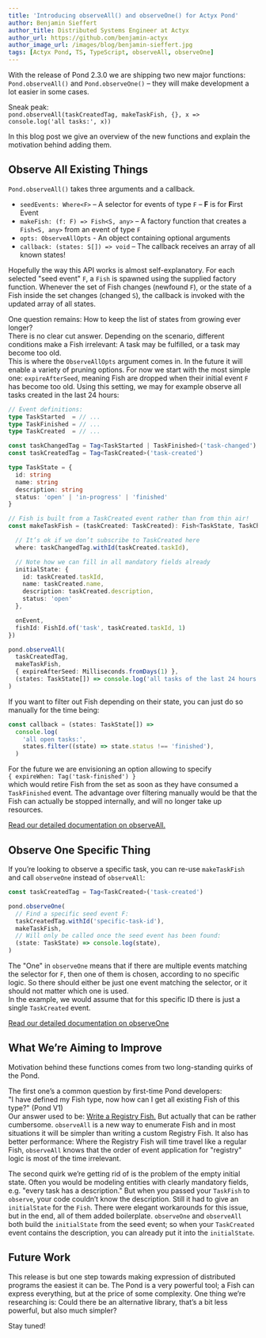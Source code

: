 ```yaml
---
title: 'Introducing observeAll() and observeOne() for Actyx Pond'
author: Benjamin Sieffert
author_title: Distributed Systems Engineer at Actyx
author_url: https://github.com/benjamin-actyx
author_image_url: /images/blog/benjamin-sieffert.jpg
tags: [Actyx Pond, TS, TypeScript, observeAll, observeOne]
---
```


With the release of Pond 2.3.0 we are shipping two new major functions: `Pond.observeAll()` and `Pond.observeOne()` – they will make development a lot easier in some cases.

Sneak peak:  
`pond.observeAll(taskCreatedTag, makeTaskFish, {}, x => console.log('all tasks:', x))`

In this blog post we give an overview of the new functions and explain the motivation behind adding them.

<!-- truncate -->

## Observe All Existing Things

`Pond.observeAll()` takes three arguments and a callback.

- `seedEvents: Where<F>` – A selector for events of type `F` – **F** is for **F**irst Event
- `makeFish: (f: F) => Fish<S, any>` – A factory function that creates a `Fish<S, any>` from an event of type `F`
- `opts: ObserveAllOpts` - An object containing optional arguments
- `callback: (states: S[]) => void` – The callback receives an array of all known states!

Hopefully the way this API works is almost self-explanatory.
For each selected "seed event" `F`, a `Fish` is spawned using the supplied factory function.
Whenever the set of Fish changes (newfound `F`), or the state of a Fish inside the set changes (changed `S`), the callback is invoked with the updated array of all states.

One question remains: How to keep the list of states from growing ever longer?  
There is no clear cut answer. Depending on the scenario, different conditions make a Fish irrelevant: A task may be fulfilled, or a task may become too old.  
This is where the `ObserveAllOpts` argument comes in. In the future it will enable a variety of pruning options.
For now we start with the most simple one: `expireAfterSeed`, meaning Fish are dropped when their initial event `F` has become too old.
Using this setting, we may for example observe all tasks created in the last 24 hours:

```ts
// Event definitions:
type TaskStarted  = // ...
type TaskFinished = // ...
type TaskCreated  = // ...

const taskChangedTag = Tag<TaskStarted | TaskFinished>('task-changed')
const taskCreatedTag = Tag<TaskCreated>('task-created')

type TaskState = {
  id: string
  name: string
  description: string
  status: 'open' | 'in-progress' | 'finished'
}

// Fish is built from a TaskCreated event rather than from thin air!
const makeTaskFish = (taskCreated: TaskCreated): Fish<TaskState, TaskChanged> => ({

  // It’s ok if we don’t subscribe to TaskCreated here
  where: taskChangedTag.withId(taskCreated.taskId),

  // Note how we can fill in all mandatory fields already
  initialState: {
    id: taskCreated.taskId,
    name: taskCreated.name,
    description: taskCreated.description,
    status: 'open'
  },

  onEvent,
  fishId: FishId.of('task', taskCreated.taskId, 1)
})

pond.observeAll(
  taskCreatedTag,
  makeTaskFish,
  { expireAfterSeed: Milliseconds.fromDays(1) },
  (states: TaskState[]) => console.log('all tasks of the last 24 hours:', states)
)
```

If you want to filter out Fish depending on their state, you can just do so manually for the time being:

```ts
const callback = (states: TaskState[]) =>
  console.log(
    'all open tasks:',
    states.filter((state) => state.status !== 'finished'),
  )
```

For the future we are envisioning an option allowing to specify  
`{ expireWhen: Tag('task-finished') }`  
which would retire Fish from the set as soon as they have consumed a `TaskFinished` event.
The advantage over filtering manually would be that the Fish can actually be stopped internally, and will no longer take up resources.

[Read our detailed documentation on observeAll.](/docs/how-to/actyx-pond/in-depth/observe-all)

## Observe One Specific Thing

If you’re looking to observe a specific task, you can re-use `makeTaskFish` and call `observeOne` instead of `observeAll`:

```ts
const taskCreatedTag = Tag<TaskCreated>('task-created')

pond.observeOne(
  // Find a specific seed event F:
  taskCreatedTag.withId('specific-task-id'),
  makeTaskFish,
  // Will only be called once the seed event has been found:
  (state: TaskState) => console.log(state),
)
```

The "One" in `observeOne` means that if there are multiple events matching the selector for `F`, then one of them is chosen, according to no specific logic.
So there should either be just one event matching the selector, or it should not matter which one is used.  
In the example, we would assume that for this specific ID there is just a single `TaskCreated` event.

[Read our detailed documentation on observeOne](/docs/how-to/actyx-pond/in-depth/observe-one)

## What We’re Aiming to Improve

Motivation behind these functions comes from two long-standing quirks of the Pond.

The first one’s a common question by first-time Pond developers:  
"I have defined my Fish type, now how can I get all existing Fish of this type?" (Pond V1)  
Our answer used to be: [Write a Registry Fish.](/blog/2020/06/16/registry-fishes)
But actually that can be rather cumbersome.
`observeAll` is a new way to enumerate Fish and in most situations it will be simpler than writing a custom Registry Fish.
It also has better performance: Where the Registry Fish will time travel like a regular Fish,
`observeAll` knows that the order of event application for "registry" logic is most of the time irrelevant.

The second quirk we’re getting rid of is the problem of the empty initial state.
Often you would be modeling entities with clearly mandatory fields, e.g. "every task has a description."
But when you passed your `TaskFish` to `observe`, your code couldn’t know the description.
Still it had to give an `initialState` for the `Fish`.
There were elegant workarounds for this issue, but in the end, all of them added boilerplate.
`observeOne` and `observeAll` both build the `initialState` from the seed event;
so when your `TaskCreated` event contains the description, you can already put it into the `initialState`.

## Future Work

This release is but one step towards making expression of distributed programs the easiest it can be.
The Pond is a very powerful tool; a Fish can express everything, but at the price of some complexity.
One thing we’re researching is: Could there be an alternative library, that’s a bit less powerful, but also much simpler?

Stay tuned!
